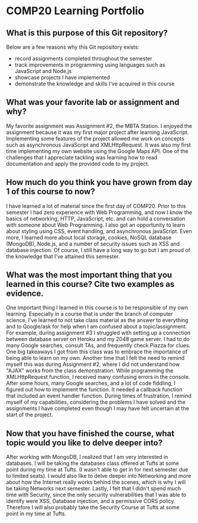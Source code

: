 # COMP20 Learning Portfolio

## What is this purpose of this Git repository? 
Below are a few reasons why this Git repository exists: 
- record assignments completed throughout the semester
- track improvements in programming using languages such as JavaScript and Node.js
- showcase projects I have implemented
- demonstrate the knowledge and skills I've acquired in this course

## What was your favorite lab or assignment and why?
My favorite assignment was Assignment #2, the MBTA Station. I enjoyed the assignment because it was my first major project after learning JavaScript. Implementing some features of the project allowed me work on concepts such as asynchronous JavaScript and XMLHttpRequest. It was also my first time implementing my own website using the Google Maps API. One of the challenges that I appreciate tackling was learning how to read documentation and apply the provided code to my project. 
## How much do you think you have grown from day 1 of this course to now?
I have learned a lot of material since the first day of COMP20. Prior to this semester I had zero experience with Web Programming, and now I know the basics of networking, HTTP, JavaScript, etc. and can hold a conversation with someone about Web Programming. I also got an opportunity to learn about styling using CSS, event handling, and asynchronous javaScript. Even more, I learned more about local storage, cookies, NoSQL database (MongoDB), Node.js, and a number of security issues such as XSS and database injection. Of course, I still have a long way to go but I am proud of the knowledge that I've attained this semester. 
## What was the most important thing that you learned in this course? Cite two examples as evidence.
One important thing I learned in this course is to be responsible of my own learning. Especially in a course that is under the branch of computer science, I've learned to not take class material as the answer to everything and to Google/ask for help when I am confused about a topic/assignment. For example, during assignment #3 I struggled with setting up a connection between database server on Heroku and my 2048 game server. I had to do many Google searches, consult TAs, and frequently check Piazza for clues. One big takeaways I got from this class was to embrace the importance of being able to learn on my own. Another time that I felt the need to remind myself this was during Assignment #2, where I did not understand how "AJAX" works from the class demonstration. While programming the XMLHttpRequest function, I received many confusing errors in the console. After some hours, many Google searches, and a lot of code fiddling, I figured out how to implement the function. It needed a callback function that included an event handler function. During times of frustration, I remind myself of my capabilities, considering the problems I have solved and the assignments I have completed even though I may have felt uncertain at the start of the project.
## Now that you have finished the course, what topic would you like to delve deeper into?
After working with MongoDB, I realized that I am very interested in databases. I will be taking the databases class offered at Tufts at some point during my time at Tufts. (I wasn't able to get in for next semester due to limited seats).
I would also like to delve deeper into Networking and more about how the Internet really works behind the scenes, which is why I will be taking Networks next semester. 
Lastly, I felt that I didn't spend much time with Security, since the only security vulnerabilities that I was able to identify were XSS, Database injection, and a permissive CORS policy. Therefore I will also probably take the Security Course at Tufts at some point in my time at Tufts. 